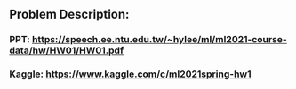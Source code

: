 ## Problem Description:
### PPT: https://speech.ee.ntu.edu.tw/~hylee/ml/ml2021-course-data/hw/HW01/HW01.pdf
### Kaggle: https://www.kaggle.com/c/ml2021spring-hw1
